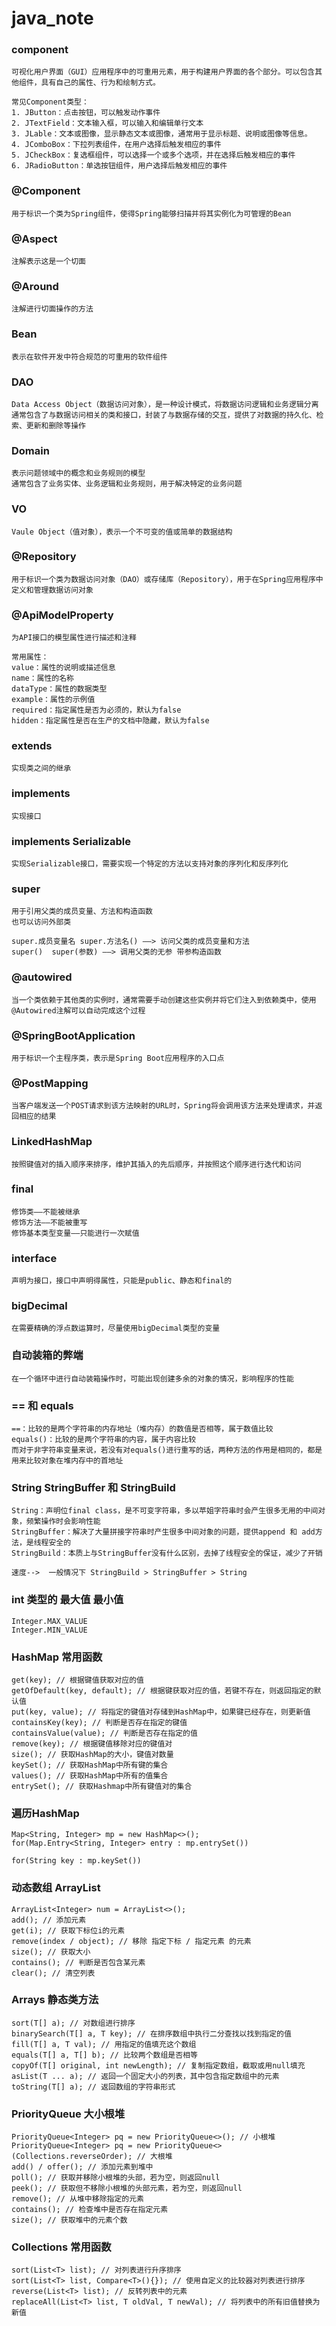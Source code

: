 # java_note

### component
    可视化用户界面（GUI）应用程序中的可重用元素，用于构建用户界面的各个部分。可以包含其他组件，具有自己的属性、行为和绘制方式。

    常见Component类型：
    1. JButton：点击按钮，可以触发动作事件
    2. JTextField：文本输入框，可以输入和编辑单行文本
    3. JLable：文本或图像，显示静态文本或图像，通常用于显示标题、说明或图像等信息。
    4. JComboBox：下拉列表组件，在用户选择后触发相应的事件
    5. JCheckBox：复选框组件，可以选择一个或多个选项，并在选择后触发相应的事件
    6. JRadioButton：单选按钮组件，用户选择后触发相应的事件

### @Component
    用于标识一个类为Spring组件，使得Spring能够扫描并将其实例化为可管理的Bean

### @Aspect
    注解表示这是一个切面

### @Around
    注解进行切面操作的方法

### Bean
    表示在软件开发中符合规范的可重用的软件组件

### DAO
    Data Access Object（数据访问对象），是一种设计模式，将数据访问逻辑和业务逻辑分离
    通常包含了与数据访问相关的类和接口，封装了与数据存储的交互，提供了对数据的持久化、检索、更新和删除等操作

### Domain
    表示问题领域中的概念和业务规则的模型
    通常包含了业务实体、业务逻辑和业务规则，用于解决特定的业务问题

### VO
    Vaule Object（值对象），表示一个不可变的值或简单的数据结构

### @Repository
    用于标识一个类为数据访问对象（DAO）或存储库（Repository），用于在Spring应用程序中定义和管理数据访问对象

### @ApiModelProperty
    为API接口的模型属性进行描述和注释

    常用属性：
    value：属性的说明或描述信息
    name：属性的名称
    dataType：属性的数据类型
    example：属性的示例值
    required：指定属性是否为必须的，默认为false
    hidden：指定属性是否在生产的文档中隐藏，默认为false

### extends
    实现类之间的继承

### implements
    实现接口

### implements Serializable
    实现Serializable接口，需要实现一个特定的方法以支持对象的序列化和反序列化

### super
    用于引用父类的成员变量、方法和构造函数
    也可以访问外部类

    super.成员变量名 super.方法名() ——> 访问父类的成员变量和方法
    super()  super(参数) ——> 调用父类的无参 带参构造函数

### @autowired
    当一个类依赖于其他类的实例时，通常需要手动创建这些实例并将它们注入到依赖类中，使用@Autowired注解可以自动完成这个过程

### @SpringBootApplication
    用于标识一个主程序类，表示是Spring Boot应用程序的入口点

### @PostMapping
    当客户端发送一个POST请求到该方法映射的URL时，Spring将会调用该方法来处理请求，并返回相应的结果

### LinkedHashMap
    按照键值对的插入顺序来排序，维护其插入的先后顺序，并按照这个顺序进行迭代和访问

### final
    修饰类——不能被继承
    修饰方法——不能被重写
    修饰基本类型变量——只能进行一次赋值

### interface
    声明为接口，接口中声明得属性，只能是public、静态和final的

### bigDecimal
    在需要精确的浮点数运算时，尽量使用bigDecimal类型的变量

### 自动装箱的弊端
    在一个循环中进行自动装箱操作时，可能出现创建多余的对象的情况，影响程序的性能

### == 和 equals 
    ==：比较的是两个字符串的内存地址（堆内存）的数值是否相等，属于数值比较
    equals()：比较的是两个字符串的内容，属于内容比较
    而对于非字符串变量来说，若没有对equals()进行重写的话，两种方法的作用是相同的，都是用来比较对象在堆内存中的首地址

### String StringBuffer 和 StringBuild
    String：声明位final class，是不可变字符串，多以苹姐字符串时会产生很多无用的中间对象，频繁操作时会影响性能
    StringBuffer：解决了大量拼接字符串时产生很多中间对象的问题，提供append 和 add方法，是线程安全的
    StringBuild：本质上与StringBuffer没有什么区别，去掉了线程安全的保证，减少了开销

    速度-->  一般情况下 StringBuild > StringBuffer > String

### int 类型的 最大值 最小值
    Integer.MAX_VALUE
    Integer.MIN_VALUE

### HashMap 常用函数
    get(key); // 根据键值获取对应的值
    getOfDefault(key, default); // 根据键获取对应的值，若键不存在，则返回指定的默认值
    put(key, value); // 将指定的键值对存储到HashMap中，如果键已经存在，则更新值
    containsKey(key); // 判断是否存在指定的键值
    containsValue(value); // 判断是否存在指定的值
    remove(key); // 根据键值移除对应的键值对
    size(); // 获取HashMap的大小，键值对数量
    keySet(); // 获取HashMap中所有键的集合
    values(); // 获取HashMap中所有的值集合
    entrySet(); // 获取Hashmap中所有键值对的集合

### 遍历HashMap
    Map<String, Integer> mp = new HashMap<>();
    for(Map.Entry<String, Integer> entry : mp.entrySet())

    for(String key : mp.keySet())
    
### 动态数组 ArrayList
    ArrayList<Integer> num = ArrayList<>();
    add(); // 添加元素
    get(i); // 获取下标位i的元素
    remove(index / object); // 移除 指定下标 / 指定元素 的元素
    size(); // 获取大小
    contains(); // 判断是否包含某元素
    clear(); // 清空列表

### Arrays 静态类方法
    sort(T[] a); // 对数组进行排序
    binarySearch(T[] a, T key); // 在排序数组中执行二分查找以找到指定的值
    fill(T[] a, T val); // 用指定的值填充这个数组
    equals(T[] a, T[] b); // 比较两个数组是否相等
    copyOf(T[] original, int newLength); // 复制指定数组，截取或用null填充
    asList(T ... a); // 返回一个固定大小的列表，其中包含指定数组中的元素
    toString(T[] a); // 返回数组的字符串形式

### PriorityQueue 大小根堆
    PriorityQueue<Integer> pq = new PriorityQueue<>(); // 小根堆
    PriorityQueue<Integer> pq = new PriorityQueue<>(Collections.reverseOrder); // 大根堆
    add() / offer(); // 添加元素到堆中
    poll(); // 获取并移除小根堆的头部，若为空，则返回null
    peek(); // 获取但不移除小根堆的头部元素，若为空，则返回null
    remove(); // 从堆中移除指定的元素
    contains(); // 检查堆中是否存在指定元素
    size(); // 获取堆中的元素个数

### Collections 常用函数
    sort(List<T> list); // 对列表进行升序排序
    sort(List<T> list, Compare<T>(){}); // 使用自定义的比较器对列表进行排序
    reverse(List<T> list); // 反转列表中的元素
    replaceAll(List<T> list, T oldVal, T newVal); // 将列表中的所有旧值替换为新值
